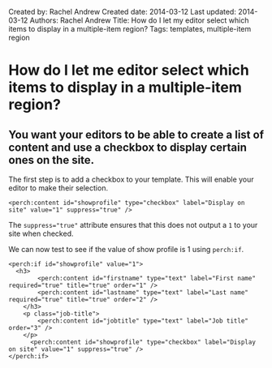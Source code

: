 Created by: Rachel Andrew
Created date: 2014-03-12
Last updated: 2014-03-12
Authors: Rachel Andrew
Title: How do I let my editor select which items to display in a multiple-item region?
Tags: templates, multiple-item region

# How do I let me editor select which items to display in a multiple-item region?

## You want your editors to be able to create a list of content and use a checkbox to display certain ones on the site.

The first step is to add a checkbox to your template. This will enable your editor to make their selection. 

    <perch:content id="showprofile" type="checkbox" label="Display on site" value="1" suppress="true" />

The `suppress="true"` attribute ensures that this does not output a `1` to your site when checked.

We can now test to see if the value of show profile is 1 using `perch:if`.

    <perch:if id="showprofile" value="1">
      <h3>
		    <perch:content id="firstname" type="text" label="First name" required="true" title="true" order="1" />
		    <perch:content id="lastname" type="text" label="Last name" required="true" title="true" order="2" />
	    </h3>
	    <p class="job-title">
		    <perch:content id="jobtitle" type="text" label="Job title" order="3" />
	    </p>
		  <perch:content id="showprofile" type="checkbox" label="Display on site" value="1" suppress="true" />
    </perch:if>